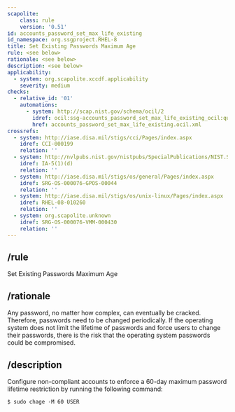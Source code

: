 ```yaml
---
scapolite:
    class: rule
    version: '0.51'
id: accounts_password_set_max_life_existing
id_namespace: org.ssgproject.RHEL-8
title: Set Existing Passwords Maximum Age
rule: <see below>
rationale: <see below>
description: <see below>
applicability:
  - system: org.scapolite.xccdf.applicability
    severity: medium
checks:
  - relative_id: '01'
    automations:
      - system: http://scap.nist.gov/schema/ocil/2
        idref: ocil:ssg-accounts_password_set_max_life_existing_ocil:questionnaire:1
        href: accounts_password_set_max_life_existing.ocil.xml
crossrefs:
  - system: http://iase.disa.mil/stigs/cci/Pages/index.aspx
    idref: CCI-000199
    relation: ''
  - system: http://nvlpubs.nist.gov/nistpubs/SpecialPublications/NIST.SP.800-53r4.pdf
    idref: IA-5(1)(d)
    relation: ''
  - system: http://iase.disa.mil/stigs/os/general/Pages/index.aspx
    idref: SRG-OS-000076-GPOS-00044
    relation: ''
  - system: http://iase.disa.mil/stigs/os/unix-linux/Pages/index.aspx
    idref: RHEL-08-010260
    relation: ''
  - system: org.scapolite.unknown
    idref: SRG-OS-000076-VMM-000430
    relation: ''
---
```



## /rule

Set Existing Passwords Maximum Age

## /rationale

Any
password, no matter how complex, can eventually be cracked. Therefore,
passwords need to be changed periodically. If the operating system does
not limit the lifetime of passwords and force users to change their
passwords, there is the risk that the operating system passwords could
be compromised.

## /description

Configure
non-compliant accounts to enforce a 60-day maximum password lifetime
restriction by running the following command:

``` 
$ sudo chage -M 60 USER
```
